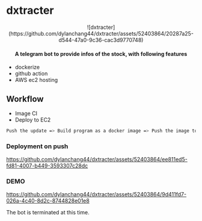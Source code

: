 # dxtracter
<p align="center">
   ![dxtracter](https://github.com/dylanchang44/dxtracter/assets/52403864/20287a25-d544-47a0-9c36-cac3d9770748)
</p>
<h4 align="center">A telegram bot to provide infos of the stock, with following features</h4>

- dockerize
- github action
- AWS ec2 hosting

## Workflow

- Image CI
- Deploy to EC2
```sh
Push the update => Build program as a docker image => Push the image to dockerhub => SSH to AWS ec2 instance => Clear the existing local image => Pull and run latest image from Docker Hub => Done! The bot is running with latest update
```

### Deployment on push




https://github.com/dylanchang44/dxtracter/assets/52403864/ee811ed5-fd81-4007-b449-3593307c28dc





### DEMO





https://github.com/dylanchang44/dxtracter/assets/52403864/9d411fd7-026a-4c40-8d2c-8744828e01e8



The bot is terminated at this time.



